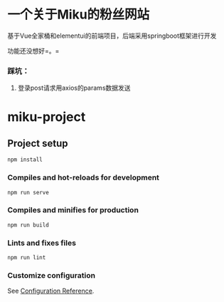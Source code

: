 # 一个关于Miku的粉丝网站

基于Vue全家桶和elementui的前端项目，后端采用springboot框架进行开发

功能还没想好=。=







### 踩坑：

1. 登录post请求用axios的params数据发送

# miku-project

## Project setup
```
npm install
```

### Compiles and hot-reloads for development
```
npm run serve
```

### Compiles and minifies for production
```
npm run build
```

### Lints and fixes files
```
npm run lint
```

### Customize configuration
See [Configuration Reference](https://cli.vuejs.org/config/).
